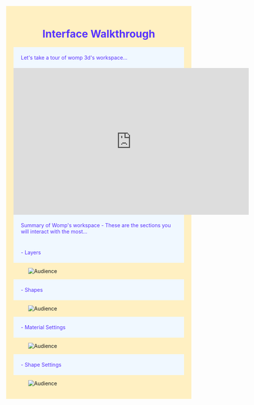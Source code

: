 <div style="background-color:#fff0c2; padding: 20px;">
<div style="background-image: url('./images3d/clouds.png'); background-size: cover; padding: 0px; text-align: center;">
    <h1 style="color:#5833ff;">Interface Walkthrough</h1>
</div>

<div style="background-color: #f0f8ff; padding: 20px;">
  <span style="color:#5833ff;">Let's take a tour of womp 3d's workspace... </span>

</div>

<div align="center">
  <iframe width="640" height="400" src="https://www.youtube.com/embed/-2dhmGQTqa8" 
          frameborder="0" allow="accelerometer; autoplay; encrypted-media; gyroscope; picture-in-picture" 
          allowfullscreen>
  </iframe>
</div>



<div style="background-color: #f0f8ff; padding: 20px;">
  <span style="color:#5833ff;">Summary of Womp's workspace - These are the sections you will interact with the most...</span>

</div>

<div style="background-color: #f0f8ff; padding: 20px;">
  <span style="color:#5833ff;">- Layers</span>

</div>


<figure>
          <img src="./images3d/layer.png" alt="Audience">
          
</figure>

<div style="background-color: #f0f8ff; padding: 20px;">
  <span style="color:#5833ff;">- Shapes</span>

</div>

<figure>
          <img src="./images3d/shapes.png" alt="Audience">
          
</figure>

<div style="background-color: #f0f8ff; padding: 20px;">
  <span style="color:#5833ff;">- Material Settings</span>

</div>

<figure>
          <img src="./images3d/material.png" alt="Audience">
          
</figure>

<div style="background-color: #f0f8ff; padding: 20px;">
  <span style="color:#5833ff;">- Shape Settings</span>

</div>

<figure>
          <img src="./images3d/shapesettings.png" alt="Audience">
          
</figure>







